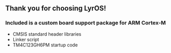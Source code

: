 ## Thank you for choosing LyrOS!

### Included is a custom board support package for ARM Cortex-M
- CMSIS standard header libraries
- Linker script
- TM4C123GH6PM startup code